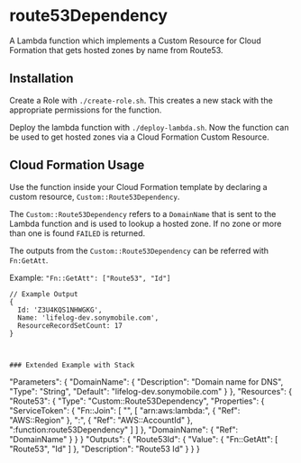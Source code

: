 # route53Dependency

A Lambda function which implements a Custom Resource for Cloud Formation that
gets hosted zones by name from Route53.

## Installation

Create a Role with `./create-role.sh`. This creates a new stack with the
appropriate permissions for the function.

Deploy the lambda function with `./deploy-lambda.sh`. Now the function can be
used to get hosted zones via a Cloud Formation Custom Resource.

## Cloud Formation Usage

Use the function inside your Cloud Formation template by declaring a custom
resource, `Custom::Route53Dependency`.

The `Custom::Route53Dependency` refers to a `DomainName` that is sent to the
Lambda function and is used to lookup a hosted zone. If
no zone or more than one is found `FAILED` is returned.

The outputs from the `Custom::Route53Dependency` can be referred with `Fn:GetAtt`.

Example: `"Fn::GetAtt": ["Route53", "Id"]`

```
// Example Output
{
  Id: 'Z3U4KQS1NHWGKG',
  Name: 'lifelog-dev.sonymobile.com',
  ResourceRecordSetCount: 17
}



### Extended Example with Stack

```
"Parameters": {
  "DomainName": {
    "Description": "Domain name for DNS",
    "Type": "String",
    "Default": "lifelog-dev.sonymobile.com"
  }
},
"Resources": {
  "Route53": {
    "Type": "Custom::Route53Dependency",
    "Properties": {
      "ServiceToken": { "Fn::Join": [ "", [
        "arn:aws:lambda:",
        { "Ref": "AWS::Region" },
        ":",
        { "Ref": "AWS::AccountId" },
        ":function:route53Dependency"
      ] ] },
      "DomainName": { "Ref": "DomainName" }
    }
  }
  "Outputs": {
    "Route53Id": {
      "Value": {
        "Fn::GetAtt": [ "Route53", "Id" ]
      },
      "Description": "Route53 Id"
    }
  }
}
```


